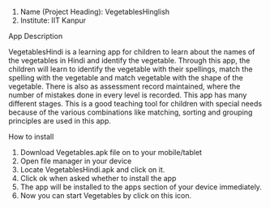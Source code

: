 1. Name (Project Heading): VegetablesHinglish
2. Institute: IIT Kanpur

App Description

VegetablesHindi is a learning app for children to learn about the names of the vegetables in Hindi and identify the vegetable. Through this app, the children will learn to identify the vegetable with their spellings, match the spelling with the vegetable and match vegetable with the shape of the vegetable. There is also as assessment record maintained, where the number of mistakes done in every level is recorded. This app has many different stages. This is a good teaching tool for children with special needs because of the various combinations like matching, sorting and grouping principles are used in this app.

How to install

1. Download Vegetables.apk file on to your mobile/tablet
2. Open file manager in your device
3. Locate VegetablesHindi.apk and click on it.
4. Click ok when asked whether to install the app
5. The app will be installed to the apps section of your device immediately.
6. Now you can start Vegetables by click on this icon.
